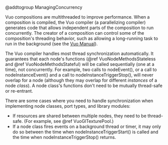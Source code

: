 @addtogroup ManagingConcurrency

Vuo compositions are multithreaded to improve performance. When a composition is compiled, the Vuo compiler (a parallelizing compiler) generates code that allows independent parts of the composition to run concurrently. The creator of a composition can control some of the composition's threading behavior, such as allowing a long-running task to run in the background (see the [Vuo Manual](http://vuo.org/support)). 

The Vuo compiler handles most thread synchronization automatically. It guarantees that each node's functions (@ref VuoNodeMethodsStateless and @ref VuoNodeMethodsStateful) will be called sequentially (one at a time), not concurrently. For example, two calls to nodeEvent(), or a call to nodeInstanceEvent() and a call to nodeInstanceTriggerStop(), will never overlap for a node (although they may overlap for different *instances* of a node *class*). A node class's functions don't need to be mutually thread-safe or re-entrant. 
   
There are some cases where you need to handle synchronization when implementing node classes, port types, and library modules: 

   - If resources are shared between multiple nodes, they need to be thread-safe. (For example, see @ref VuoGlTexturePool.) 
   - If a node class fires events on a background thread or timer, it may only do so between the time when nodeInstanceTriggerStart() is called and the time when nodeInstanceTriggerStop() returns. 
